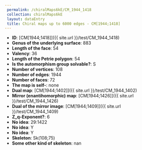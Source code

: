 ```yaml
--- 
 permalink: /chiralMaps6kE/CM_1944_1418 
 collection: chiralMaps6kE
 layout: dataEntry
 title: Chiral maps up to 6000 edges - CM[1944;1418]
---
```


- **ID**: [CM[1944;1418]]({{ site.url }}/test/CM_1944_1418)
- **Genus of the underlying surface**: 883
- **Length of the face**: 54
- **Valency**: 36
- **Length of the Petrie polygon**: 54
- **Is the automorphism group solvable?**: S
- **Number of vertices**: 108
- **Number of edges**: 1944
- **Number of faces**: 72
- **The map is self-**: none
- **Dual map**: [CM[1944;1402]]({{ site.url }}/test/CM_1944_1402)
- **Mirror (enantihomorphic) map**: [CM[1944;1426]]({{ site.url }}/test/CM_1944_1426)
- **Dual of the mirror image**: [CM[1944;1409]]({{ site.url }}/test/CM_1944_1409)
- **Z_q-Exponent?**: 6
- **No idea**:  29:1422
- **No idea**: Y
- **No idea**: Y
- **Skeleton**: Sk(108;75)
- **Some other kind of skeleton**: nan
